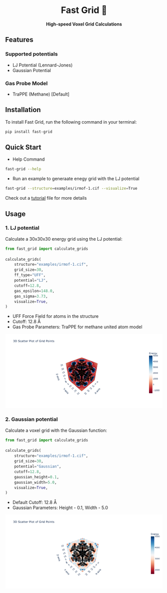 
<div align="center">

<h1> Fast Grid 🏁 </h1>

  <p>
    <strong>High-speed Voxel Grid Calculations</strong>
  </p>

</div>

## Features

### Supported potentials
- LJ Potential (Lennard-Jones)
- Gaussian Potential

### Gas Probe Model
- TraPPE (Methane) [Default]

## Installation

To install Fast Grid, run the following command in your terminal:

```bash
pip install fast-grid
```

## Quick Start
- Help Command

```bash
fast-grid --help
```

- Run an example to generaate enegy grid with the LJ potential

```bash
fast-grid --structure=examples/irmof-1.cif --visualize=True
```

Check out a [tutorial](tutorial.ipynb) file for more details

## Usage

### 1. LJ potential

Calculate a 30x30x30 energy grid using the LJ potential:

```python
from fast_grid import calculate_grids

calculate_grids(
    structure="examples/irmof-1.cif",
    grid_size=30,
    ff_type="UFF",
    potential="LJ",
    cutoff=12.8,
    gas_epsilon=148.0,
    gas_sigma=3.73,
    visualize=True,
)
```

- UFF Force Field for atoms in the structure
- Cutoff: 12.8 Å
- Gas Probe Parameters: TraPPE for methane united atom model

![lj_irmof-1](./images/lj_irmof-1.png)
 
### 2. Gaussian potential

Calculate a voxel grid with the Gaussian function:

```python
from fast_grid import calculate_grids

calculate_grids(
    structure="examples/irmof-1.cif",
    grid_size=30,
    potential="Gaussian",
    cutoff=12.8,
    gaussian_height=0.1,
    gaussian_width=5.0,
    visualize=True,
)
```

- Default Cutoff: 12.8 Å
- Gaussian Parameters: Height - 0.1, Width - 5.0

![gaussian_irmof-1](./images/gaussian_irmof-1.png)
